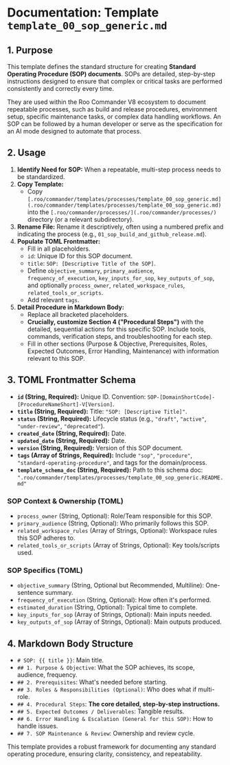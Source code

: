 # Documentation: Template `template_00_sop_generic.md`

## 1. Purpose

This template defines the standard structure for creating **Standard Operating Procedure (SOP) documents**. SOPs are detailed, step-by-step instructions designed to ensure that complex or critical tasks are performed consistently and correctly every time.

They are used within the Roo Commander V8 ecosystem to document repeatable processes, such as build and release procedures, environment setup, specific maintenance tasks, or complex data handling workflows. An SOP can be followed by a human developer or serve as the specification for an AI mode designed to automate that process.

## 2. Usage

1.  **Identify Need for SOP:** When a repeatable, multi-step process needs to be standardized.
2.  **Copy Template:**
    *   Copy `[.roo/commander/templates/processes/template_00_sop_generic.md](.roo/commander/templates/processes/template_00_sop_generic.md)` into the `[.roo/commander/processes/](.roo/commander/processes/)` directory (or a relevant subdirectory).
3.  **Rename File:** Rename it descriptively, often using a numbered prefix and indicating the process (e.g., `01_sop_build_and_github_release.md`).
4.  **Populate TOML Frontmatter:**
    *   Fill in all placeholders.
    *   `id`: Unique ID for this SOP document.
    *   `title`: `SOP: [Descriptive Title of the SOP]`.
    *   Define `objective_summary`, `primary_audience`, `frequency_of_execution`, `key_inputs_for_sop`, `key_outputs_of_sop`, and optionally `process_owner`, `related_workspace_rules`, `related_tools_or_scripts`.
    *   Add relevant `tags`.
5.  **Detail Procedure in Markdown Body:**
    *   Replace all bracketed placeholders.
    *   **Crucially, customize Section 4 ("Procedural Steps")** with the detailed, sequential actions for this specific SOP. Include tools, commands, verification steps, and troubleshooting for each step.
    *   Fill in other sections (Purpose & Objective, Prerequisites, Roles, Expected Outcomes, Error Handling, Maintenance) with information relevant to this SOP.

## 3. TOML Frontmatter Schema

*   **`id` (String, Required):** Unique ID. Convention: `SOP-[DomainShortCode]-[ProcedureNameShort]-V[Version]`.
*   **`title` (String, Required):** Title: `"SOP: [Descriptive Title]"`.
*   **`status` (String, Required):** Lifecycle status (e.g., `"draft"`, `"active"`, `"under-review"`, `"deprecated"`).
*   **`created_date` (String, Required):** Date.
*   **`updated_date` (String, Required):** Date.
*   **`version` (String, Required):** Version of this SOP document.
*   **`tags` (Array of Strings, Required):** Include `"sop"`, `"procedure"`, `"standard-operating-procedure"`, and tags for the domain/process.
*   **`template_schema_doc` (String, Required):** Path to this schema doc: `".roo/commander/templates/processes/template_00_sop_generic.README.md"`

### SOP Context & Ownership (TOML)

*   `process_owner` (String, Optional): Role/Team responsible for this SOP.
*   `primary_audience` (String, Optional): Who primarily follows this SOP.
*   `related_workspace_rules` (Array of Strings, Optional): Workspace rules this SOP adheres to.
*   `related_tools_or_scripts` (Array of Strings, Optional): Key tools/scripts used.

### SOP Specifics (TOML)

*   `objective_summary` (String, Optional but Recommended, Multiline): One-sentence summary.
*   `frequency_of_execution` (String, Optional): How often it's performed.
*   `estimated_duration` (String, Optional): Typical time to complete.
*   `key_inputs_for_sop` (Array of Strings, Optional): Main inputs needed.
*   `key_outputs_of_sop` (Array of Strings, Optional): Main outputs produced.

## 4. Markdown Body Structure

*   `# SOP: {{ title }}`: Main title.
*   `## 1. Purpose & Objective`: What the SOP achieves, its scope, audience, frequency.
*   `## 2. Prerequisites`: What's needed before starting.
*   `## 3. Roles & Responsibilities (Optional)`: Who does what if multi-role.
*   `## 4. Procedural Steps`: **The core detailed, step-by-step instructions.**
*   `## 5. Expected Outcomes / Deliverables`: Tangible results.
*   `## 6. Error Handling & Escalation (General for this SOP)`: How to handle issues.
*   `## 7. SOP Maintenance & Review`: Ownership and review cycle.

This template provides a robust framework for documenting any standard operating procedure, ensuring clarity, consistency, and repeatability.